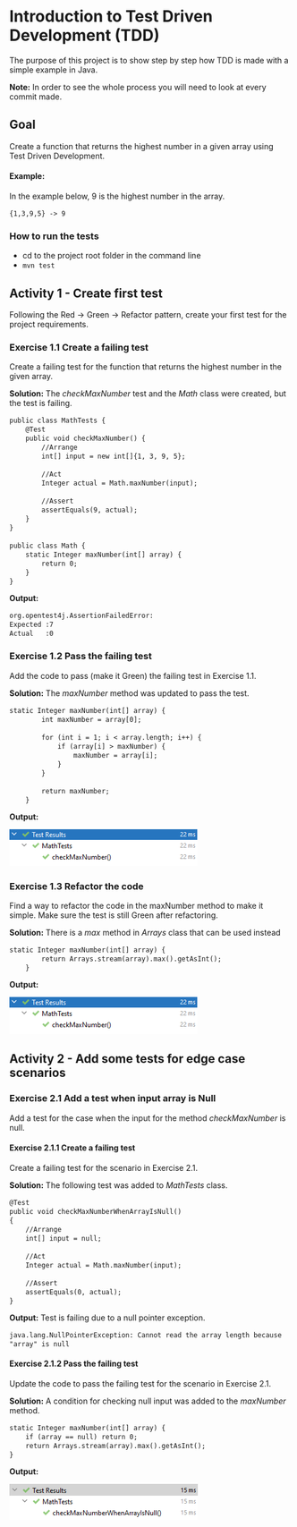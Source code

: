 # Introduction to Test Driven Development (TDD)
The purpose of this project is to show step by step how TDD is made with a simple example in Java.

**Note:** In order to see the whole process you will need to look at every commit made.

## Goal
Create a function that returns the highest number in a given array using Test Driven Development.

#### Example:

In the example below, 9 is the highest number in the array.
```
{1,3,9,5} -> 9
```

### How to run the tests
- cd to the project root folder in the command line
- ``mvn test``

## Activity 1 - Create first test
Following the Red -> Green -> Refactor pattern, create your first test for the project requirements. 

### Exercise 1.1 Create a failing test
Create a failing test for the function that returns the highest number in the given array.

**Solution:** The *checkMaxNumber* test  and the *Math* class were created, but the test is failing.  
```
public class MathTests {
    @Test
    public void checkMaxNumber() {
        //Arrange
        int[] input = new int[]{1, 3, 9, 5};

        //Act
        Integer actual = Math.maxNumber(input);

        //Assert
        assertEquals(9, actual);
    }
}

public class Math {
    static Integer maxNumber(int[] array) {
        return 0;
    }
}
```

**Output:**
```
org.opentest4j.AssertionFailedError: 
Expected :7
Actual   :0
```

### Exercise 1.2 Pass the failing test
Add the code to pass (make it Green) the failing test in Exercise 1.1.

**Solution:** The *maxNumber* method was updated to pass the test.

```
static Integer maxNumber(int[] array) {
        int maxNumber = array[0];

        for (int i = 1; i < array.length; i++) {
            if (array[i] > maxNumber) {
                maxNumber = array[i];
            }
        }

        return maxNumber;
    }
```

**Output:**

![checkNumberTestGreen](docs/checkMaxNumberTestGreen.PNG)

### Exercise 1.3 Refactor the code
Find a way to refactor the code in the maxNumber method to make it simple. Make sure the test is still Green after refactoring.

**Solution:** There is a *max* method in *Arrays* class that can be used instead

```
static Integer maxNumber(int[] array) {
        return Arrays.stream(array).max().getAsInt();
    }
```

**Output:**

![checkMaxNumberTestGreen](docs/checkMaxNumberTestGreen.PNG)

## Activity 2 - Add some tests for edge case scenarios

### Exercise 2.1 Add a test when input array is Null
Add a test for the case when the input for the method *checkMaxNumber* is null.

#### Exercise 2.1.1 Create a failing test
Create a failing test for the scenario in Exercise 2.1.  

**Solution:** The following test was added to *MathTests* class.

```
@Test
public void checkMaxNumberWhenArrayIsNull()
{
    //Arrange
    int[] input = null;

    //Act
    Integer actual = Math.maxNumber(input);

    //Assert
    assertEquals(0, actual);
}
```

**Output:** Test is failing due to a null pointer exception.

```
java.lang.NullPointerException: Cannot read the array length because "array" is null
```

#### Exercise 2.1.2 Pass the failing test
Update the code to pass the failing test for the scenario in Exercise 2.1.

**Solution:** A condition for checking null input was added to the *maxNumber* method. 

```
static Integer maxNumber(int[] array) {
    if (array == null) return 0;
    return Arrays.stream(array).max().getAsInt();
}
```

**Output:**

![checkMaxNumberWhenArrayIsNullTestGreen](docs/checkMaxNumberWhenArrayIsNullTestGreen.PNG)